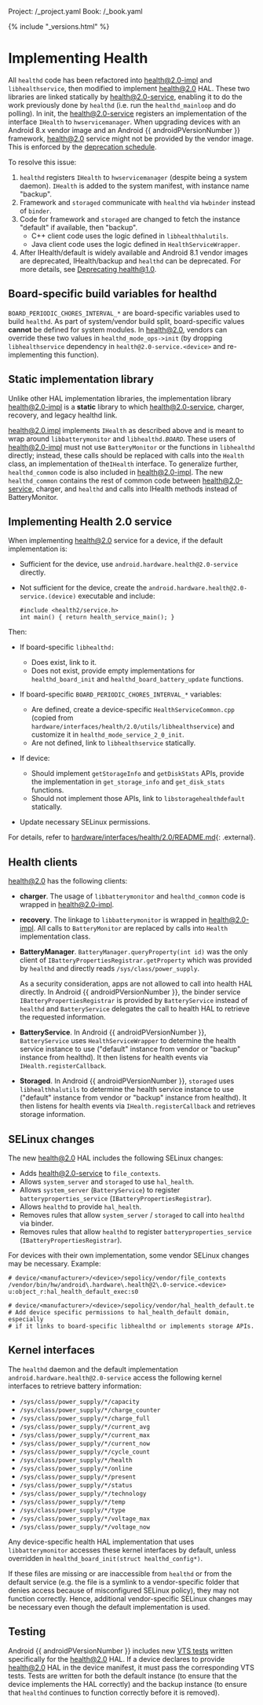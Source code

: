 Project: /_project.yaml
Book: /_book.yaml

{% include "_versions.html" %}

<!--
    Copyright 2018 The Android Open Source Project
    Licensed under the Apache License, Version 2.0 (the "License");
    you may not use this file except in compliance with the License.
    You may obtain a copy of the License at
    http://www.apache.org/licenses/LICENSE-2.0
    Unless required by applicable law or agreed to in writing, software
    distributed under the License is distributed on an "AS IS" BASIS,
    WITHOUT WARRANTIES OR CONDITIONS OF ANY KIND, either express or implied.
    See the License for the specific language governing permissions and
    limitations under the License.
-->

# Implementing Health

All `healthd` code has been refactored into health@2.0-impl and
`libhealthservice`, then modified to implement health@2.0 HAL. These two
libraries are linked statically by health@2.0-service, enabling it to do the
work previously done by `healthd` (i.e. run the `healthd_mainloop` and do
polling). In init, the health@2.0-service registers an implementation of the
interface `IHealth` to `hwservicemanager`. When upgrading devices with an
Android 8.x vendor image and an Android {{ androidPVersionNumber }} framework,
health@2.0 service might not be provided by the vendor image. This is enforced
by the
[deprecation schedule](/devices/architecture/vintf/fcm#hal-version-deprecation).

To resolve this issue:

1.  `healthd` registers `IHealth` to `hwservicemanager` (despite being a system
    daemon). `IHealth` is added to the system manifest, with instance name
    "backup".
1.  Framework and `storaged` communicate with `healthd` via `hwbinder` instead
    of `binder`.
1.  Code for framework and `storaged` are changed to fetch the instance
    "default" if available, then "backup".
    *   C++ client code uses the logic defined in `libhealthhalutils`.
    *   Java client code uses the logic defined in `HealthServiceWrapper`.
1.  After IHealth/default is widely available and Android 8.1 vendor images are
    deprecated, IHealth/backup and `healthd` can be deprecated. For more
    details, see [Deprecating health@1.0](/devices/tech/health/deprecation).

## Board-specific build variables for healthd

`BOARD_PERIODIC_CHORES_INTERVAL_*` are board-specific variables used to build
`healthd`. As part of system/vendor build split, board-specific values
**cannot** be defined for system modules. In health@2.0, vendors can override
these two values in `healthd_mode_ops->init` (by dropping `libhealthservice`
dependency in `health@2.0-service.<device>` and re-implementing this function).

## Static implementation library

Unlike other HAL implementation libraries, the implementation library
health@2.0-impl is a **static** library to which health@2.0-service, charger,
recovery, and legacy healthd link.

health@2.0.impl implements `IHealth` as described above and is meant to wrap
around `libbatterymonitor` and <code>libhealthd.<var>BOARD</var></code>. These
users of health@2.0-impl must not use `BatteryMonitor` or the functions in
`libhealthd` directly; instead, these calls should be replaced with calls into
the `Health` class, an implementation of the`IHealth` interface. To generalize
further, `healthd_common` code is also included in health@2.0-impl. The new
`healthd_common` contains the rest of common code between health@2.0-service,
charger, and `healthd` and calls into IHealth methods instead of BatteryMonitor.

## Implementing Health 2.0 service

When implementing health@2.0 service for a device, if the default implementation
is:

*   Sufficient for the device, use `android.hardware.health@2.0-service`
    directly.
*   Not sufficient for the device, create the
    `android.hardware.health@2.0-service.(device)` executable and include:

    ```
    #include <health2/service.h>
    int main() { return health_service_main(); }
    ```

Then:

+   If board-specific `libhealthd:`

    +   Does exist, link to it.
    +   Does not exist, provide empty implementations for `healthd_board_init`
        and `healthd_board_battery_update` functions.

+   If board-specific `BOARD_PERIODIC_CHORES_INTERVAL_*` variables:

    +   Are defined, create a device-specific `HealthServiceCommon.cpp` (copied
        from `hardware/interfaces/health/2.0/utils/libhealthservice`) and
        customize it in `healthd_mode_service_2_0_init`.
    +   Are not defined, link to `libhealthservice` statically.

+   If device:

    +   Should implement `getStorageInfo` and `getDiskStats` APIs, provide the
        implementation in `get_storage_info` and `get_disk_stats` functions.
    +   Should not implement those APIs, link to `libstoragehealthdefault`
        statically.

*   Update necessary SELinux permissions.

For details, refer to
[hardware/interfaces/health/2.0/README.md](https://android.googlesource.com/platform/hardware/interfaces/+/master/health/2.0/README.md){: .external}.

## Health clients

health@2.0 has the following clients:

+   **charger**. The usage of `libbatterymonitor` and `healthd_common` code is
    wrapped in health@2.0-impl.
+   **recovery**. The linkage to `libbatterymonitor` is wrapped in
    health@2.0-impl. All calls to `BatteryMonitor` are replaced by calls into
    `Health` implementation class.
+   **BatteryManager**. `BatteryManager.queryProperty(int id)` was the only
    client of `IBatteryPropertiesRegistrar.getProperty` which was provided by
    `healthd` and directly reads `/sys/class/power_supply`.

    As a security consideration, apps are not allowed to call into health HAL
    directly. In Android {{ androidPVersionNumber }}, the binder service
    `IBatteryPropertiesRegistrar` is provided by `BatteryService` instead of
    `healthd` and `BatteryService` delegates the call to health HAL to retrieve
    the requested information.

+   **BatteryService**. In Android {{ androidPVersionNumber }}, `BatteryService`
    uses `HealthServiceWrapper` to determine the health service instance to use
    ("default" instance from vendor or "backup" instance from healthd). It then
    listens for health events via `IHealth.registerCallback`.

+   **Storaged**. In Android {{ androidPVersionNumber }}, `storaged` uses
    `libhealthhalutils` to determine the health service instance to use
    ("default" instance from vendor or "backup" instance from healthd). It then
    listens for health events via `IHealth.registerCallback` and retrieves
    storage information.

## SELinux changes

The new health@2.0 HAL includes the following SELinux changes:

+   Adds health@2.0-service to `file_contexts`.
+   Allows `system_server` and `storaged` to use `hal_health`.
+   Allows `system_server` (`BatteryService`) to register
    `batteryproperties_service` (`IBatteryPropertiesRegistrar`).
+   Allows `healthd` to provide `hal_health`.
+   Removes rules that allow `system_server` / `storaged` to call into `healthd`
    via binder.
+   Removes rules that allow `healthd` to register `batteryproperties_service`
    (`IBatteryPropertiesRegistrar`).

For devices with their own implementation, some vendor SELinux changes may be
necessary. Example:

```
# device/<manufacturer>/<device>/sepolicy/vendor/file_contexts
/vendor/bin/hw/android\.hardware\.health@2\.0-service.<device> u:object_r:hal_health_default_exec:s0

# device/<manufacturer>/<device>/sepolicy/vendor/hal_health_default.te
# Add device specific permissions to hal_health_default domain, especially
# if it links to board-specific libhealthd or implements storage APIs.
```

## Kernel interfaces

The `healthd` daemon and the default implementation
`android.hardware.health@2.0-service` access the following kernel interfaces to
retrieve battery information:

+   `/sys/class/power_supply/*/capacity`
+   `/sys/class/power_supply/*/charge_counter`
+   `/sys/class/power_supply/*/charge_full`
+   `/sys/class/power_supply/*/current_avg`
+   `/sys/class/power_supply/*/current_max`
+   `/sys/class/power_supply/*/current_now`
+   `/sys/class/power_supply/*/cycle_count`
+   `/sys/class/power_supply/*/health`
+   `/sys/class/power_supply/*/online`
+   `/sys/class/power_supply/*/present`
+   `/sys/class/power_supply/*/status`
+   `/sys/class/power_supply/*/technology`
+   `/sys/class/power_supply/*/temp`
+   `/sys/class/power_supply/*/type`
+   `/sys/class/power_supply/*/voltage_max`
+   `/sys/class/power_supply/*/voltage_now`

Any device-specific health HAL implementation that uses `libbatterymonitor`
accesses these kernel interfaces by default, unless overridden in
`healthd_board_init(struct healthd_config*)`.

If these files are missing or are inaccessible from `healthd` or from the
default service (e.g. the file is a symlink to a vendor-specific folder that
denies access because of misconfigured SELinux policy), they may not function
correctly. Hence, additional vendor-specific SELinux changes may be necessary
even though the default implementation is used.

## Testing

Android {{ androidPVersionNumber }} includes new [VTS tests](/compatibility/vts)
written specifically for the health@2.0 HAL. If a device declares to provide
health@2.0 HAL in the device manifest, it must pass the corresponding VTS tests.
Tests are written for both the default instance (to ensure that the device
implements the HAL correctly) and the backup instance (to ensure that `healthd`
continues to function correctly before it is removed).
